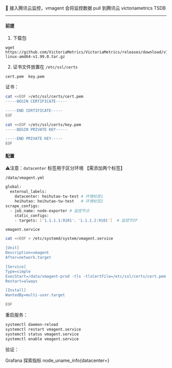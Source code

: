 🎉 接入腾讯云监控，vmagent 会将监控数据 pull 到腾讯云 victoriametrics TSDB

----

#### 前提

1. 下载包

```
wget https://github.com/VictoriaMetrics/VictoriaMetrics/releases/download/v1.99.0/vmutils-linux-amd64-v1.99.0.tar.gz
```

2. 证书文件放置在 `/etc/ssl/certs`

```
cert.pem  key.pem
```

证书：

```sh
cat <<EOF >/etc/ssl/certs/cert.pem
-----BEGIN CERTIFICATE-----

-----END CERTIFICATE-----
EOF

cat <<EOF >/etc/ssl/certs/key.pem
-----BEGIN PRIVATE KEY-----

-----END PRIVATE KEY-----
EOF
```

#### 配置

⚠️注意：`datacenter` 标签用于区分环境 【需添加两个标签】

`/data/vmagent.yml` 

```sh
global:
  external_labels:
    datacenter: heihutao-tw-test # 环境标签1
    heihutao: heihutao-tw-test	 # 环境标签2
scrape_configs:
  - job_name: node-exporter # 监控节点
    static_configs:
    - targets: ['1.1.1.1:9101'，'1.1.1.2:9101']  # 监控节IP
```

`vmagent.service`

```sh
cat <<EOF > /etc/systemd/system/vmagent.service 

[Unit]
Description=vmagent
After=network.target

[Service]
Type=simple
ExecStart=/data/vmagent-prod -tls -tlsCertFile=/etc/ssl/certs/cert.pem -tlsKeyFile=/etc/ssl/certs/key.pem -remoteWrite.bearerToken=** -promscrape.config=/data/vmagent.yml -remoteWrite.url=https://1.15.176.240:8427/api/v1/write
Restart=always

[Install]
WantedBy=multi-user.target

EOF
```

重启服务：

```sh
systemctl daemon-reload
systemctl restart vmagent.service 
systemctl status vmagent.service 
systemctl enable vmagent.service 
```

验证：

Grafana 探索指标 node_uname_info{datacenter=}

